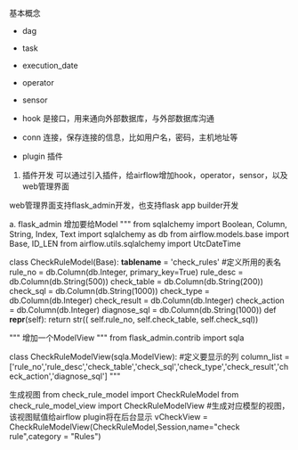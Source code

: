 基本概念
* dag
* task
* execution_date
* operator
* sensor

* hook
  是接口，用来通向外部数据库，与外部数据库沟通
* conn
  连接，保存连接的信息，比如用户名，密码，主机地址等
* plugin
  插件
  
1. 插件开发
可以通过引入插件，给airflow增加hook，operator，sensor，以及web管理界面

web管理界面支持flask_admin开发，也支持flask app builder开发

a. flask_admin
   增加要给Model
   """
   from sqlalchemy import Boolean, Column, String, Index, Text
   import sqlalchemy as db
   from airflow.models.base import Base, ID_LEN
   from airflow.utils.sqlalchemy import UtcDateTime

   class CheckRuleModel(Base):
       __tablename__ = 'check_rules'           #定义所用的表名
       rule_no = db.Column(db.Integer, primary_key=True)
       rule_desc = db.Column(db.String(500))
       check_table = db.Column(db.String(200))
       check_sql = db.Column(db.String(1000))
       check_type = db.Column(db.Integer)
       check_result = db.Column(db.Integer)
       check_action = db.Column(db.Integer)
       diagnose_sql = db.Column(db.String(1000))
       def __repr__(self):
           return str((
               self.rule_no, self.check_table, self.check_sql))

   """
   增加一个ModelView
   """
   from flask_admin.contrib import sqla

  class CheckRuleModelView(sqla.ModelView):
     #定义要显示的列
     column_list =['rule_no','rule_desc','check_table','check_sql','check_type','check_result','check_action','diagnose_sql']
  """
  
  生成视图
  from check_rule_model import CheckRuleModel 
  from check_rule_model_view import CheckRuleModelView 
  #生成对应模型的视图，该视图赋值给airflow plugin将在后台显示
  vCheckView = CheckRuleModelView(CheckRuleModel,Session,name="check rule",category = "Rules")
  

  

